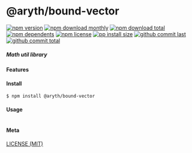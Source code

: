 # @aryth/bound-vector

[![npm version][badge-npm-version]][url-npm]
[![npm download monthly][badge-npm-download-monthly]][url-npm]
[![npm download total][badge-npm-download-total]][url-npm]
[![npm dependents][badge-npm-dependents]][url-github]
[![npm license][badge-npm-license]][url-npm]
[![pp install size][badge-pp-install-size]][url-pp]
[![github commit last][badge-github-last-commit]][url-github]
[![github commit total][badge-github-commit-petals]][url-github]

[//]: <> (Shields)
[badge-npm-version]: https://flat.badgen.net/npm/v/@aryth/bound-vector
[badge-npm-download-monthly]: https://flat.badgen.net/npm/dm/@aryth/bound-vector
[badge-npm-download-total]:https://flat.badgen.net/npm/dt/@aryth/bound-vector
[badge-npm-dependents]: https://flat.badgen.net/npm/dependents/@aryth/bound-vector
[badge-npm-license]: https://flat.badgen.net/npm/license/@aryth/bound-vector
[badge-pp-install-size]: https://flat.badgen.net/packagephobia/install/@aryth/bound-vector
[badge-github-last-commit]: https://flat.badgen.net/github/last-commit/hoyeungw/aryth
[badge-github-commit-petals]: https://flat.badgen.net/github/commits/hoyeungw/aryth

[//]: <> (Link)
[url-npm]: https://npmjs.org/package/@aryth/bound-vector
[url-pp]: https://packagephobia.now.sh/result?p=@aryth/bound-vector
[url-github]: https://github.com/hoyeungw/aryth

##### Math util library

#### Features

#### Install
```console
$ npm install @aryth/bound-vector
```

#### Usage
```js
```

#### Meta
[LICENSE (MIT)](LICENSE)
